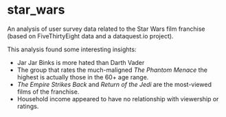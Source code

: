 # star_wars
An analysis of user survey data related to the Star Wars film franchise (based on FiveThirtyEight data and a dataquest.io project).

This analysis found some interesting insights:
* Jar Jar Binks is more hated than Darth Vader
* The group that rates the much-maligned _The Phantom Menace_ the highest is actually those in the 60+ age range.
* _The Empire Strikes Back_ and _Return of the Jedi_ are the most-viewed films of the franchise.
* Household income appeared to have no relationship with viewership or ratings.